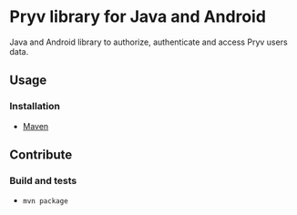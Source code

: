 # Pryv library for Java and Android

Java and Android library to authorize, authenticate and access Pryv users data.

## Usage

### Installation

- [Maven](http://books.sonatype.com/mvnref-book/reference/installation-sect-maven-install.html)

## Contribute

### Build and tests

- `mvn package`